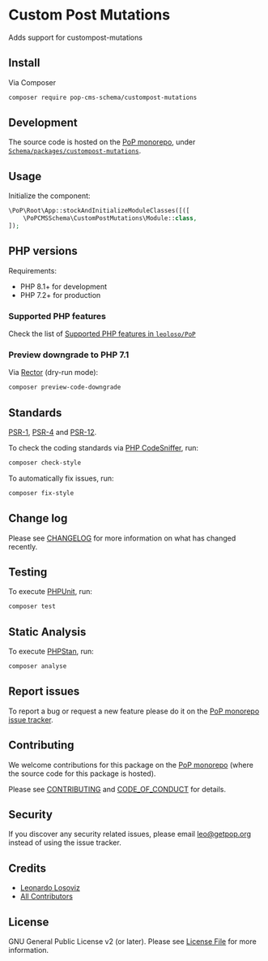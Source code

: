 # Custom Post Mutations

<!--
[![Build Status][ico-travis]][link-travis]
[![Quality Score][ico-code-quality]][link-code-quality]
[![Software License][ico-license]](LICENSE.md)
[![Latest Version on Packagist][ico-version]][link-packagist]
[![Coverage Status][ico-scrutinizer]][link-scrutinizer]
[![Total Downloads][ico-downloads]][link-downloads]
-->

Adds support for custompost-mutations

## Install

Via Composer

``` bash
composer require pop-cms-schema/custompost-mutations
```

## Development

The source code is hosted on the [PoP monorepo](https://github.com/leoloso/PoP), under [`Schema/packages/custompost-mutations`](https://github.com/leoloso/PoP/tree/master/layers/Schema/packages/custompost-mutations).

## Usage

Initialize the component:

``` php
\PoP\Root\App::stockAndInitializeModuleClasses([([
    \PoPCMSSchema\CustomPostMutations\Module::class,
]);
```

## PHP versions

Requirements:

- PHP 8.1+ for development
- PHP 7.2+ for production

### Supported PHP features

Check the list of [Supported PHP features in `leoloso/PoP`](https://github.com/leoloso/PoP/blob/master/docs/supported-php-features.md)

### Preview downgrade to PHP 7.1

Via [Rector](https://github.com/rectorphp/rector) (dry-run mode):

```bash
composer preview-code-downgrade
```

## Standards

[PSR-1](https://www.php-fig.org/psr/psr-1), [PSR-4](https://www.php-fig.org/psr/psr-4) and [PSR-12](https://www.php-fig.org/psr/psr-12).

To check the coding standards via [PHP CodeSniffer](https://github.com/squizlabs/PHP_CodeSniffer), run:

``` bash
composer check-style
```

To automatically fix issues, run:

``` bash
composer fix-style
```

## Change log

Please see [CHANGELOG](CHANGELOG.md) for more information on what has changed recently.

## Testing

To execute [PHPUnit](https://phpunit.de/), run:

``` bash
composer test
```

## Static Analysis

To execute [PHPStan](https://github.com/phpstan/phpstan), run:

``` bash
composer analyse
```

## Report issues

To report a bug or request a new feature please do it on the [PoP monorepo issue tracker](https://github.com/leoloso/PoP/issues).

## Contributing

We welcome contributions for this package on the [PoP monorepo](https://github.com/leoloso/PoP) (where the source code for this package is hosted).

Please see [CONTRIBUTING](CONTRIBUTING.md) and [CODE_OF_CONDUCT](CODE_OF_CONDUCT.md) for details.

## Security

If you discover any security related issues, please email leo@getpop.org instead of using the issue tracker.

## Credits

- [Leonardo Losoviz][link-author]
- [All Contributors][link-contributors]

## License

GNU General Public License v2 (or later). Please see [License File](LICENSE.md) for more information.

[ico-version]: https://img.shields.io/packagist/v/pop-cms-schema/custompost-mutations.svg?style=flat-square
[ico-license]: https://img.shields.io/badge/license-GPLv2-brightgreen.svg?style=flat-square
[ico-travis]: https://img.shields.io/travis/pop-cms-schema/custompost-mutations/master.svg?style=flat-square
[ico-scrutinizer]: https://img.shields.io/scrutinizer/coverage/g/pop-cms-schema/custompost-mutations.svg?style=flat-square
[ico-code-quality]: https://img.shields.io/scrutinizer/g/pop-cms-schema/custompost-mutations.svg?style=flat-square
[ico-downloads]: https://img.shields.io/packagist/dt/pop-cms-schema/custompost-mutations.svg?style=flat-square

[link-packagist]: https://packagist.org/packages/pop-cms-schema/custompost-mutations
[link-travis]: https://travis-ci.org/pop-cms-schema/custompost-mutations
[link-scrutinizer]: https://scrutinizer-ci.com/g/pop-cms-schema/custompost-mutations/code-structure
[link-code-quality]: https://scrutinizer-ci.com/g/pop-cms-schema/custompost-mutations
[link-downloads]: https://packagist.org/packages/pop-cms-schema/custompost-mutations
[link-author]: https://github.com/leoloso
[link-contributors]: ../../../../../../contributors
